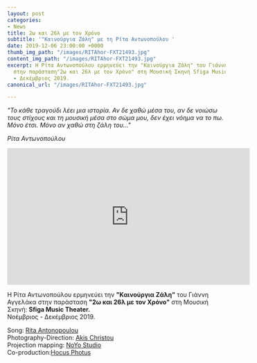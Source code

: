 ```yaml
---
layout: post
categories:
- News
title: 2ω και 26λ με τον Χρόνο
subtitle: '"Καινούργια Ζάλη" με τη Ρίτα Αντωνοπούλου '
date: 2019-12-06 23:00:00 +0000
thumb_img_path: "/images/RITAhor-FXT21493.jpg"
content_img_path: "/images/RITAhor-FXT21493.jpg"
excerpt: Η Ρίτα Αντωνοπούλου ερμηνεύει την "Καινούργια Ζάλη" του Γιάννη Αγγελάκα,
  στην παράσταση"2ω και 26λ με τον Χρόνο" στη Μουσική Σκηνή Sfiga Music Theater. Νοέμβριος
  - Δεκέμβριος 2019.
canonical_url: "/images/RITAhor-FXT21493.jpg"

---
```

_"Το κάθε τραγούδι λέει μια ιστορία. Αν δε χαθώ μέσα του, αν δε νοιώσω τους στίχους και τη μουσική μέσα στο σώμα μου, δεν έχει νόημα να το πω. Μόνο έτσι. Μόνο αν χαθώ στη ζάλη του..."_

<cite>Ρίτα Αντωνοπούλου</cite>

<iframe width="560" height="315" src="https://www.youtube.com/embed/aO7Dk11cjqA" frameborder="0" allow="accelerometer; autoplay; encrypted-media; gyroscope; picture-in-picture" allowfullscreen></iframe>

Η Ρίτα Αντωνοπούλου ερμηνεύει την **"Καινούργια Ζάλη"** του Γιάννη Αγγελάκα  στην παράσταση **"2ω και 26λ με τον Χρόνο"** στη Μουσική Σκηνή: **Sfiga Music Theater.**  
Νοέμβριος - Δεκέμβριος 2019.

Song: <a href="https://www.facebook.com/rita.antonopoulou/" target="blank">Rita Antonopoulou </a>  
Photography-Direction: <a href="https://www.facebook.com/akis.christou.7" target="blank">Akis Christou</a>  
Projection mapping: <a href="https://www.facebook.com/noyolightstudio/" target="blank">NoYo Studio</a>  
Co-production:<a href="https://www.facebook.com/1minute.project/" target="blank">Hocus Photus</a>